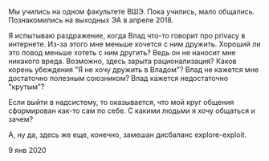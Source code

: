 Мы учились на одном факультете ВШЭ. Пока учились, мало общались. Познакомились на выходных ЭА в апреле 2018. 

Я испытываю раздражение, когда Влад что-то говорит про privacy в интернете. Из-за этого мне меньше хочется с ним дружить. Хороший ли это повод меньше хотеть с ним другить? Ведь он не наносит мне никакого вреда. Возможно, здесь зарыта рационализация? Каков корень убеждения "Я не хочу дружить в Владом"? Влад не кажется мне достаточно полезным союзником? Влад кажется недостаточно "крутым"?

Если выйти в надсистему, то оказывается, что мой круг общения сформирован как-то сам по себе. С какими людьми я хочу общаться и зачем?

А, ну да, здесь же еще, конечно, замешан дисбаланс explore-exploit. 

9 янв 2020